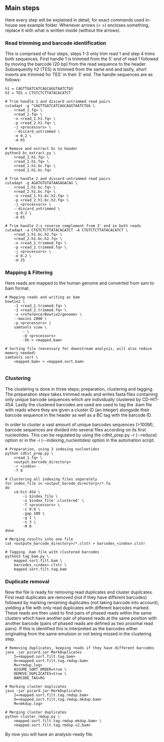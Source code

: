 ## Main steps
Here every step will be explained in detail, for exact commands used in-house see example folder. Whenever arrows (< >) 
encloses something, replace it with what is written inside (without the arrows). 

### Read trimming and barcode identification
This is comprised of four steps, steps 1-3 only trim read 1 and step 4 trims both sequences. First handle 1 is trimmed 
from the 5' end of read 1 followed by moving the barcode (20 bp) from the read sequence to the header. Subsequently 
h2 (TES) is trimmed from the same end and lastly, short inserts are trimmed for TES' in their 3' end. The handle 
sequences are as follows:

```
h1 = CAGTTGATCATCAGCAGGTAATCTGG
h2 = TES = CTGTCTCTTATACACATCT

```

```
# Trim handle 1 and discard untrimmed read pairs
cutadapt -g ^CAGTTGATCATCAGCAGGTAATCTGG \
    <read_1.fq> \
    <read_2.fq> \
    -o <read_1.h1.fq> \
    -p <read_2.h1.fq> \
    -j <processors> \
    --discard_untrimmed \
    -e 0.2 \
    -m 65 
  
# Remove and extract bc to header  
python3 bc_extract.py \
    <read_1.h1.fq> \
    <read_2.h1.fq> \
    <read_1.h1.bc.fq> \
    <read_2.h1.bc.fq>
 
# Trim handle 2 and discard untrimmed read pairs
cutadapt -g AGATGTGTATAAGAGACAG \
    <read_1.h1.bc.fq> \    
    <read_2.h1.bc.fq> \
    -o <read_1.h1.bc.h2.fq> \
    -p <read_2.h1.bc.h2.fq> \
    -j <processors> \
    --discard_untrimmed \
    -g 0.2 \
    -m 65
    
# Trim handle 2:s reverse complement from 3' end in both reads  
cutadapt -a CTGTCTCTTATACACATCT -A CTGTCTCTTATACACATCT \
    <read_1.h1.bc.h2.fq> \    
    <read_2.h1.bc.h2.fq> \
    -o <read_1.trimmed.fq> \
    -p <read_2.trimmed.fq> \
    -j <processors> \
    -e 0.2 \
    -m 25
```

### Mapping & Filtering

Here reads are mapped to the human genome and converted from sam to bam format.

```
# Mapping reads and writing as bam
bowtie2 \
    -1 <read_1.trimmed.fq> \
    -2 <read_2.trimmed.fq> \
    -x <reference/Bowtie2/genome> \
    --maxins 2000 \
    -p <processors> |
    samtools view \
        - \
        -@ <processors>
        -bh > <mapped.bam>
   
# Sorting file (necessary for downstream analysis, will also reduce memory needed)
samtools sort \
    <mapped.bam> > <mapped.sort.bam>
        
```

### Clustering

The clustering is done in three steps; preparation, clustering and tagging. The preparation steps takes trimmed reads
and writes fasta files containing only unique barcode sequences which are individually clustered by CD-HIT-454. Lastly 
the clustered barcodes are used are used to tag the .bam file with reads where they are given a cluster ID (an integer) 
alongside their barcode sequence in the header as well as a BC tag with the barcode ID.

In order to cluster a vast amount of unique barcodes sequences (>100M), barcode sequences are divided into several 
files according on its first nucleotides. This can be regulated by using the cdhit_prep.py -r (--reduce) option or
in the -i (--indexing_nucleotides) option in the automation script.

```
# Preparation, using 3 indexing nucleotides
python cdhit_prep.py \
    <read_1.fq> \
    <output_barcode_directory>
    -r <index>
    -f 0
    
# Clustering all indexing files separately
for index_file in <output_barode_directory>/*.fa
do
    cd-hit-454 \
        -i $index_file \
        -o $index_file'.clustered' \
        -T <processors> \
        -c 0.9 \
        -gap 100 \
        -g 1 \
        -n 3 \
        -M 0
done

# Merging results into one file
cat <outpute_barcode_directory>/*.clstr > barcodes_<index>.clstr
 
# Tagging .bam file with clustered barcodes
python3 tag_bam.py \
    mapped.sort.filt.bam \
    barcodes_<index>.clstr \
    mapped.sort.filt.tag.bam

```

### Duplicate removal

Now the file is ready for removing read duplicates and cluster dupilcates. First read duplicates are removed (not if 
they have different barcodes) followed by marking remaining duplicates (not taking barcode into account), yielding a 
file with only read duplicates with different barcodes marked. These reads are then used to find pairs of phased reads
within the same clusters which have another pair of phased reads at the same position with another barcode (pairs of 
phased reads are defined as two proximal read pairs). If this is
identified this is interpreted as the barcodes either originating from the same emulsion or not being missed in the 
clustering step.

```
# Removing duplicates, keeping reads if they have different barcodes
java -jar picard.jar MarkDuplicates 
    I=<mapped.sort.filt.tag.bam>
    O=<mapped.sort.filt.tag.rmdup.bam>
    M=<rmdup.log>
    ASSUME_SORT_ORDER=true \
    REMOVE_DUPLICATES=true \
    BARCODE_TAG=RG
 
# Marking cluster duplicates
java -jar picard.jar MarkDuplicates
    I=<mapped.sort.filt.tag.rmdup.bam>
    O=<mapped.sort.filt.tag.rmdup.mkdup.bam>
    M=<mkdup.log>
   
# Merging cluster duplicates
python cluster_rmdup.py \
    <mapped.sort.filt.tag.rmdup.mkdup.bam> \
    <mapped.sort.filt.tag.rmdup.x2.bam>
```

By now you will have an analysis-ready file.